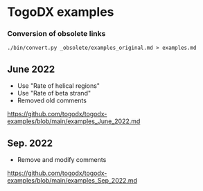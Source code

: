 # TogoDX examples

### Conversion of obsolete links

```
./bin/convert.py _obsolete/examples_original.md > examples.md
```

## June 2022
* Use "Rate of helical regions"
* Use "Rate of beta strand"
* Removed old comments

https://github.com/togodx/togodx-examples/blob/main/examples_June_2022.md

## Sep. 2022
* Remove and modify comments

https://github.com/togodx/togodx-examples/blob/main/examples_Sep_2022.md
